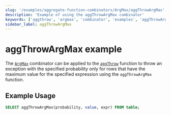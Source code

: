 ```yaml
---
slug: '/examples/aggregate-function-combinators/ArgMax/aggThrowArgMax'
description: 'Example of using the aggThrowArgMax combinator'
keywords: ['aggthrow', 'argmax', 'combinator', 'examples', 'aggThrowArgMax']
sidebar_label: aggThrowArgMax
---
```


# aggThrowArgMax example

The [`ArgMax`](/sql-reference/aggregate-functions/combinators#-argmax) combinator can be applied to the [`aggThrow`](/sql-reference/aggregate-functions/reference/aggthrow) function to throw an exception with the specified probability only for rows that have the maximum value for the specified expression using the `aggThrowArgMax` function.

## Example Usage

```sql
SELECT aggThrowArgMax(probability, value, expr) FROM table;
``` 